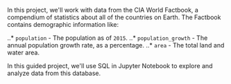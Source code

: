 In this project, we'll work with data from the CIA World Factbook, a compendium of statistics about all of the countries on Earth. 
The Factbook contains demographic information like:

..* `population` - The population as of `2015`.
..* `population_growth` - The annual population growth rate, as a percentage.
..* `area` - The total land and water area.

In this guided project, we'll use SQL in Jupyter Notebook to explore and analyze data from this database. 
